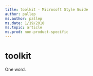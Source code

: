 ```yaml
---
title: toolkit - Microsoft Style Guide
author: pallep
ms.author: pallep
ms.date: 1/19/2018
ms.topic: article
ms.prod: non-product-specific
---
```


# toolkit

One word.
